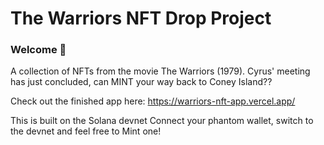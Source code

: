 # The Warriors NFT Drop Project
### Welcome 👋
A collection of NFTs from the movie The Warriors (1979). 
Cyrus' meeting has just concluded, can MINT your way back to Coney Island??

Check out the finished app here:
https://warriors-nft-app.vercel.app/

This is built on the Solana devnet
Connect your phantom wallet, switch to the devnet and feel free to Mint one!
